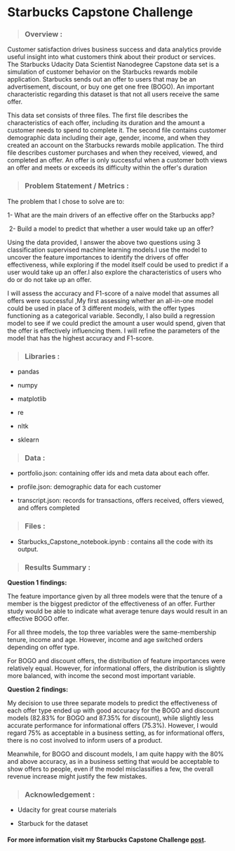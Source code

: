 # Starbucks Capstone Challenge 

> ### Overview :

Customer satisfaction drives business success and data analytics provide useful insight into what customers think about their product or services. The Starbucks Udacity Data Scientist Nanodegree Capstone data set is a simulation of customer behavior on the Starbucks rewards mobile application. Starbucks sends out an offer to users that may be an advertisement, discount, or buy one get one free (BOGO). An important characteristic regarding this dataset is that not all users receive the same offer.

This data set consists of three files. The first file describes the characteristics of each offer, including its duration and the amount a customer needs to spend to complete it. The second file contains customer demographic data including their age, gender, income, and when they created an account on the Starbucks rewards mobile application. The third file describes customer purchases and when they received, viewed, and completed an offer. An offer is only successful when a customer both views an offer and meets or exceeds its difficulty within the offer's duration


> ### Problem Statement / Metrics :

The problem that I chose to solve are to:

 1- What are the main drivers of an effective offer on the Starbucks app?
 
 2- Build a model to predict that whether a user would take up an offer?

Using the data provided, I answer the above two questions using 3 classification supervised machine learning models.I use the model to uncover the feature importances to identify the drivers of offer effectiveness, while exploring if the model itself could be used to predict if a user would take up an offer.I also explore the characteristics of users who do or do not take up an offer.

I will assess the accuracy and F1-score of a naive model that assumes all offers were successful ,My first assessing whether an all-in-one model could be used in place of 3 different models, with the offer types functioning as a categorical variable. Secondly, I also build a regression model to see if we could predict the amount a user would spend, given that the offer is effectively influencing them. I will refine the parameters of the model that has the highest accuracy and F1-score.


> ### Libraries :
	
* pandas
	
* numpy
	
* matplotlib

* re
	
* nltk
	
* sklearn


> ### Data :

* portfolio.json: containing offer ids and meta data about each offer.

* profile.json: demographic data for each customer 

* transcript.json: records for transactions, offers received, offers viewed, and offers completed


> ### Files :

* Starbucks_Capstone_notebook.ipynb : contains all the code with its output.
  

> ### Results Summary :

**Question 1 findings:**

The feature importance given by all three models were that the tenure of a member is the biggest predictor of the effectiveness of an offer. Further study would be able to indicate what average tenure days would result in an effective BOGO offer.

For all three models, the top three variables were the same-membership tenure, income and age. However, income and age switched orders depending on offer type.

For BOGO and discount offers, the distribution of feature importances were relatively equal. However, for informational offers, the distribution is slightly more balanced, with income the second most important variable.

**Question 2 findings:**

My decision to use three separate models to predict the effectiveness of each offer type ended up with good accuracy for the BOGO and discount models (82.83% for BOGO and 87.35% for discount), while slightly less accurate performance for informational offers (75.3%). However, I would regard 75% as acceptable in a business setting, as for informational offers, there is no cost involved to inform users of a product.

Meanwhile, for BOGO and discount models, I am quite happy with the 80% and above accuracy, as in a business setting that would be acceptable to show offers to people, even if the model misclassifies a few, the overall revenue increase might justify the few mistakes.


> ### Acknowledgement :

* Udacity for great course materials

* Starbuck for the dataset


#### For more information visit my Starbucks Capstone Challenge [post](https://medium.com/@samplecsn16/starbucks-capstone-challenge-a894b85e8ece?sk=ebea0a8be1eff24327d94dcfdeb4de29).  
